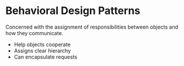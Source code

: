 # Behavioral Design Patterns

Concerned with the assignment of responsibilities between objects and how they communicate.

- Help objects cooperate
- Assigns clear hierarchy
- Can encapsulate requests